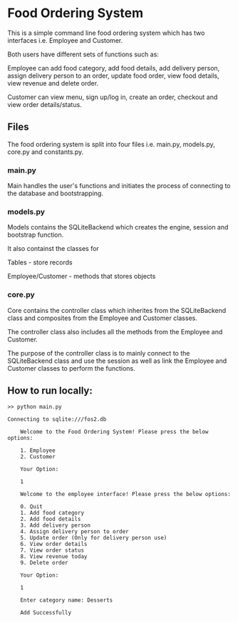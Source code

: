 # Food Ordering System

This is a simple command line food ordering system which has two interfaces i.e. Employee and Customer.

Both users have different sets of functions such as:

Employee can add food category, add food details, add delivery person, assign delivery person to an order, update food order, view food details, view revenue and delete order.

Customer can view menu, sign up/log in, create an order, checkout and view order details/status.


## Files

The food ordering system is split into four files i.e. main.py, models.py, core.py and constants.py.

### main.py

Main handles the user's functions and initiates the process of connecting to the database and bootstrapping.

### models.py

Models contains the SQLiteBackend which creates the engine, session and bootstrap function. 

It also containst the classes for 

Tables - store records

Employee/Customer - methods that stores objects

### core.py

Core contains the controller class which inherites from the SQLiteBackend class and composites from the Employee and Customer classes.

The controller class also includes all the methods from the Employee and Customer.

The purpose of the controller class is to mainly connect to the SQLiteBackend class and use the session as well as link the Employee and Customer classes to perform the functions.

## How to run locally:

```
>> python main.py

Connecting to sqlite:///fos2.db
    
    Welcome to the Food Ordering System! Please press the below options:

    1. Employee
    2. Customer

    Your Option:

    1

    Welcome to the employee interface! Please press the below options:

    0. Quit
    1. Add food category
    2. Add food details
    3. Add delivery person
    4. Assign delivery person to order
    5. Update order (Only for delivery person use)
    6. View order details
    7. View order status
    8. View revenue today
    9. Delete order

    Your Option:

    1
    
    Enter category name: Desserts
    
    Add Successfully
```
